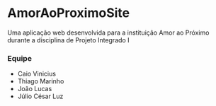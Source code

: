 # AmorAoProximoSite
Uma aplicação web desenvolvida para a instituição Amor ao Próximo durante a disciplina de Projeto Integrado I

### Equipe
- Caio Vinicius
- Thiago Marinho
- João Lucas
- Júlio César Luz
